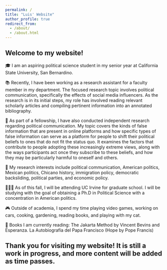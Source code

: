 ```yaml
---
permalink: /
title: "Luis' Website"
author_profile: true
redirect_from: 
  - /about/
  - /about.html
---
```


## Welcome to my website!

🎓 I am an aspiring political science student in my senior year at California State University, San Bernardino.

📚 Recently, I have been working as a research assistant for a faculty member in my department. The focused research topic involves political communication, specifically the effects of social media influencers. As the research is in its initial steps, my role has involved reading relevant scholarly articles and compiling pertinent information into an annotated bibliography.

📱 As part of a fellowship, I have also conducted independent research regarding political communication. My topic covers the kinds of false information that are present in online platforms and how specific types of false information can serve as a platform for people to shift their political beliefs to ones that do not fit the status quo. It examines the factors that contribute to people adopting these increasingly extreme views, along with the ways participants act once they subscribe to these beliefs, and how they may be particularly harmful to oneself and others.

🔬 My research interests include political communication, American politics, Mexican politics, Chicano history, immigration policy, democratic backsliding, political parties, and economic policy.

👨🏻‍🎓 As of this fall, I will be attending UC Irvine for graduate school. I will be studying with the goal of obtaining a Ph.D in Political Science with a concentration in American politics.

🎮 Outside of academia, I spend my time playing video games, working on cars, cooking, gardening, reading books, and playing with my cat.

📖 Books I am currently reading: The Jakarta Method by Vincent Bevins and Esperanza. La Autobiografía del Papa Francisco (Hope by Pope Francis)

## Thank you for visiting my website! It is still a work in progress, and more content will be added as time passes.
